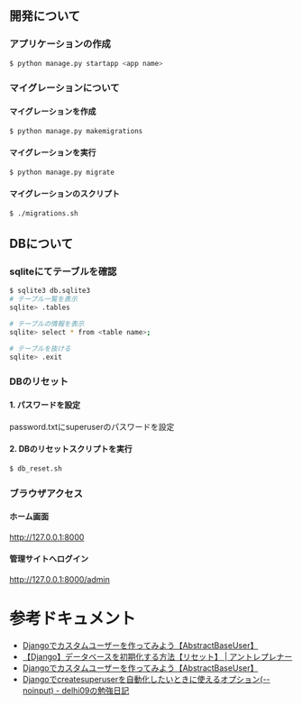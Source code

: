 ## 開発について

### アプリケーションの作成
```bash
$ python manage.py startapp <app name>
```

### マイグレーションについて
#### マイグレーションを作成
```bash
$ python manage.py makemigrations
```

#### マイグレーションを実行
```bash
$ python manage.py migrate
```

#### マイグレーションのスクリプト
```bash
$ ./migrations.sh
```

## DBについて
### sqliteにてテーブルを確認
```bash
$ sqlite3 db.sqlite3
# テーブル一覧を表示
sqlite> .tables

# テーブルの情報を表示
sqlite> select * from <table name>;

# テーブルを抜ける
sqlite> .exit
```

### DBのリセット
#### 1. パスワードを設定
password.txtにsuperuserのパスワードを設定

#### 2. DBのリセットスクリプトを実行
```bash
$ db_reset.sh
```


### ブラウザアクセス
#### ホーム画面
http://127.0.0.1:8000

#### 管理サイトへログイン
http://127.0.0.1:8000/admin

# 参考ドキュメント
- [Djangoでカスタムユーザーを作ってみよう【AbstractBaseUser】](https://denno-sekai.com/django-customuser-abstractbaseuser/)
- [【Django】データベースを初期化する方法【リセット】 | アントレプレナー](https://kosuke-space.com/django-migration-reset)
- [Djangoでカスタムユーザーを作ってみよう【AbstractBaseUser】](https://denno-sekai.com/django-customuser-abstractbaseuser/)
- [Djangoでcreatesuperuserを自動化したいときに使えるオプション(--noinput) - delhi09の勉強日記](https://kamatimaru.hatenablog.com/entry/2021/02/28/030646)